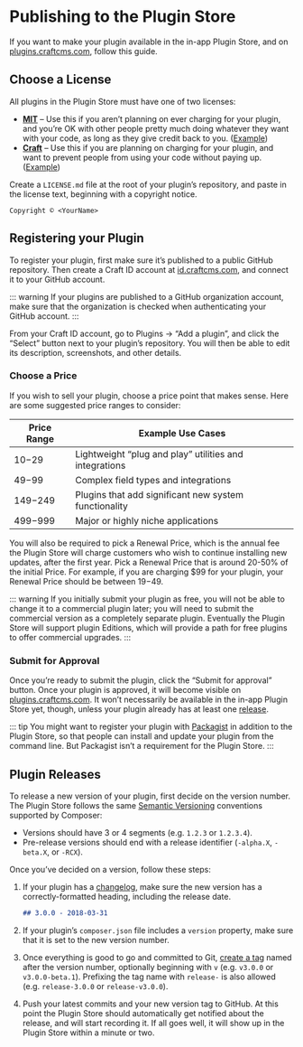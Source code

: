 # Publishing to the Plugin Store

If you want to make your plugin available in the in-app Plugin Store, and on [plugins.craftcms.com](https://plugins.craftcms.com/), follow this guide.

## Choose a License

All plugins in the Plugin Store must have one of two licenses:

- **[MIT](https://opensource.org/licenses/MIT)** – Use this if you aren’t planning on ever charging for your plugin, and you’re OK with other people pretty much doing whatever they want with your code, as long as they give credit back to you. ([Example](https://github.com/craftcms/element-api/blob/v2/LICENSE.md))
- **[Craft](https://craftcms.github.io/license/)** – Use this if you are planning on charging for your plugin, and want to prevent people from using your code without paying up. ([Example](https://github.com/craftcms/cms/blob/develop/LICENSE.md))

Create a `LICENSE.md` file at the root of your plugin’s repository, and paste in the license text, beginning with a copyright notice.

```
Copyright © <YourName>
```

## Registering your Plugin

To register your plugin, first make sure it’s published to a public GitHub repository. Then create a Craft ID account at [id.craftcms.com](https://id.craftcms.com), and connect it to your GitHub account.

::: warning
If your plugins are published to a GitHub organization account, make sure that the organization is checked when authenticating your GitHub account.
:::

From your Craft ID account, go to Plugins → “Add a plugin”, and click the “Select” button next to your plugin’s repository. You will then be able to edit its description, screenshots, and other details.

### Choose a Price

If you wish to sell your plugin, choose a price point that makes sense. Here are some suggested price ranges to consider:

| Price Range | Example Use Cases
| ----------- | ------------------------------------------------------
| $10-$29     | Lightweight “plug and play” utilities and integrations
| $49-$99     | Complex field types and integrations
| $149-$249   | Plugins that add significant new system functionality
| $499-$999   | Major or highly niche applications

You will also be required to pick a Renewal Price, which is the annual fee the Plugin Store will charge customers who wish to continue installing new updates, after the first year. Pick a Renewal Price that is around 20-50% of the initial Price. For example, if you are charging $99 for your plugin, your Renewal Price should be between $19-$49.

::: warning
If you initially submit your plugin as free, you will not be able to change it to a commercial plugin later; you will need to submit the commercial version as a completely separate plugin. Eventually the Plugin Store will support plugin Editions, which will provide a path for free plugins to offer commercial upgrades.
:::

### Submit for Approval

Once you’re ready to submit the plugin, click the “Submit for approval” button. Once your plugin is approved, it will become visible on [plugins.craftcms.com](https://plugins.craftcms.com/). It won’t necessarily be available in the in-app Plugin Store yet, though, unless your plugin already has at least one [release](#plugin-releases).

::: tip
You might want to register your plugin with [Packagist](https://packagist.org/) in addition to the Plugin Store, so that people can install and update your plugin from the command line. But Packagist isn’t a requirement for the Plugin Store.
:::

## Plugin Releases

To release a new version of your plugin, first decide on the version number. The Plugin Store follows the same [Semantic Versioning](https://semver.org/) conventions supported by Composer:

- Versions should have 3 or 4 segments (e.g. `1.2.3` or `1.2.3.4`).
- Pre-release versions should end with a release identifier (`-alpha.X`, `-beta.X`, or `-RCX`).

Once you’ve decided on a version, follow these steps:

1. If your plugin has a [changelog](changelogs-and-updates.md), make sure the new version has a correctly-formatted heading, including the release date.

   ```markdown
   ## 3.0.0 - 2018-03-31
   ```

2. If your plugin’s `composer.json` file includes a `version` property, make sure that it is set to the new version number.

3. Once everything is good to go and committed to Git, [create a tag](https://git-scm.com/book/en/v2/Git-Basics-Tagging) named after the version number, optionally beginning with `v` (e.g. `v3.0.0` or `v3.0.0-beta.1`). Prefixing the tag name with `release-` is also allowed (e.g. `release-3.0.0` or `release-v3.0.0`).

4. Push your latest commits and your new version tag to GitHub. At this point the Plugin Store should automatically get notified about the release, and will start recording it. If all goes well, it will show up in the Plugin Store within a minute or two.
